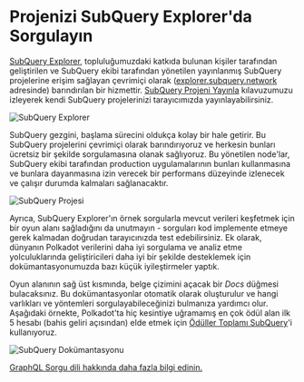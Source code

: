 # Projenizi SubQuery Explorer'da Sorgulayın

[SubQuery Explorer](https://explorer.subquery.network), topluluğumuzdaki katkıda bulunan kişiler tarafından geliştirilen ve SubQuery ekibi tarafından yönetilen yayınlanmış SubQuery projelerine erişim sağlayan çevrimiçi olarak ([explorer.subquery.network](https://explorer.subquery.network) adresinde) barındırılan bir hizmettir. [SubQuery Projeni Yayınla](../publish/publish.md) kılavuzumuzu izleyerek kendi SubQuery projelerinizi tarayıcımızda yayınlayabilirsiniz.

![SubQuery Explorer](https://static.subquery.network/media/explorer/explorer-header.png)

SubQuery gezgini, başlama sürecini oldukça kolay bir hale getirir. Bu SubQuery projelerini çevrimiçi olarak barındırıyoruz ve herkesin bunları ücretsiz bir şekilde sorgulamasına olanak sağlıyoruz. Bu yönetilen node'lar, SubQuery ekibi tarafından production uygulamalarının bunları kullanmasına ve bunlara dayanmasına izin verecek bir performans düzeyinde izlenecek ve çalışır durumda kalmaları sağlanacaktır.

![SubQuery Projesi](https://static.subquery.network/media/explorer/explorer-project.png)

Ayrıca, SubQuery Explorer'ın örnek sorgularla mevcut verileri keşfetmek için bir oyun alanı sağladığını da unutmayın - sorguları kod implemente etmeye gerek kalmadan doğrudan tarayıcınızda test edebilirsiniz. Ek olarak, dünyanın Polkadot verilerini daha iyi sorgulama ve analiz etme yolculuklarında geliştiricileri daha iyi bir şekilde desteklemek için dokümantasyonumuzda bazı küçük iyileştirmeler yaptık.

Oyun alanının sağ üst kısmında, belge çizimini açacak bir _Docs_ düğmesi bulacaksınız. Bu dokümantasyonlar otomatik olarak oluşturulur ve hangi varlıkları ve yöntemleri sorgulayabileceğinizi bulmanıza yardımcı olur. Aşağıdaki örnekte, Polkadot'ta hiç kesintiye uğramamış en çok ödül alan ilk 5 hesabı (bahis geliri açısından) elde etmek için [Ödüller Toplamı SubQuery](https://explorer.subquery.network/subquery/OnFinality-io/sum-reward)'i kullanıyoruz.

![SubQuery Dokümantasyonu](https://static.subquery.network/media/explorer/explorer-documentation.png)

[GraphQL Sorgu dili hakkında daha fazla bilgi edinin.](./graphql.md)
